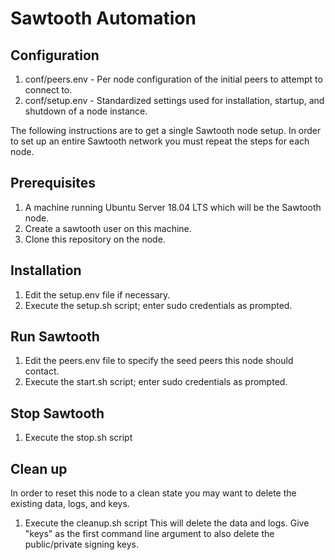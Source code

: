 # Sawtooth Automation

## Configuration
1. conf/peers.env - Per node configuration of the initial peers to attempt to connect to.
2. conf/setup.env - Standardized settings used for installation, startup, and shutdown of a node instance.

The following instructions are to get a single Sawtooth node setup.  In order to set up an entire Sawtooth network you
must repeat the steps for each node.

## Prerequisites
1. A machine running Ubuntu Server 18.04 LTS which will be the Sawtooth node.
2. Create a sawtooth user on this machine.
3. Clone this repository on the node.

## Installation
1. Edit the setup.env file if necessary.
2. Execute the setup.sh script; enter sudo credentials as prompted.

## Run Sawtooth
1. Edit the peers.env file to specify the seed peers this node should contact.
2. Execute the start.sh script; enter sudo credentials as prompted.

## Stop Sawtooth
1. Execute the stop.sh script

## Clean up
In order to reset this node to a clean state you may want to delete the existing data, logs, and keys.
1. Execute the cleanup.sh script
   This will delete the data and logs.
   Give "keys" as the first command line argument to also delete the public/private signing keys.
